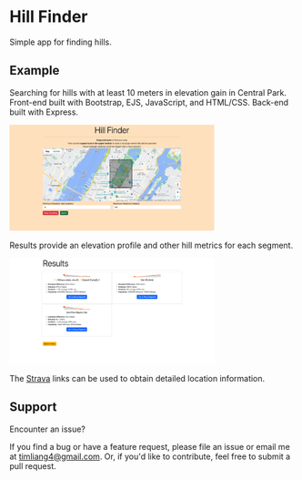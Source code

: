# Hill Finder

Simple app for finding hills.

## Example

Searching for hills with at least 10 meters in elevation gain in Central Park. Front-end built with Bootstrap, EJS, JavaScript, and HTML/CSS. Back-end built with Express.

<img src="images/search.png" width=360>

Results provide an elevation profile and other hill metrics for each segment.

<img src="images/results.png" width=360>

The [Strava](https://www.strava.com/) links can be used to obtain detailed location information.

## Support

Encounter an issue?

If you find a bug or have a feature request, please file an issue or email me at timliang4@gmail.com. Or, if you'd like to contribute, feel free to submit a pull request.
